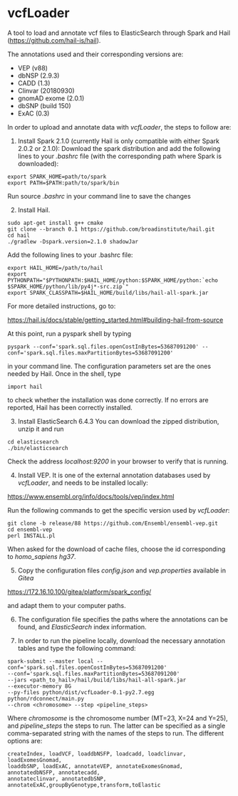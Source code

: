 # vcfLoader

A tool to load and annotate vcf files to ElasticSearch through Spark and Hail (https://github.com/hail-is/hail).

The annotations used and their corresponding versions are:

* VEP (v88)
* dbNSP (2.9.3) 
* CADD (1.3)
* Clinvar (20180930)
* gnomAD exome (2.0.1)
* dbSNP (build 150)
* ExAC (0.3)

In order to upload and annotate data with *vcfLoader*, the steps to follow are:

1. Install Spark 2.1.0 (currently Hail is only compatible with either Spark 2.0.2 or 2.1.0):
Download the spark distribution and add the following lines to your *.bashrc* file (with the corresponding path where Spark is downloaded):

```
export SPARK_HOME=path/to/spark
export PATH=$PATH:path/to/spark/bin
```

Run source *.bashrc* in your command line to save the changes

2. Install Hail. 

```
sudo apt-get install g++ cmake
git clone --branch 0.1 https://github.com/broadinstitute/hail.git
cd hail
./gradlew -Dspark.version=2.1.0 shadowJar
```

Add the following lines to your .bashrc file:

```
export HAIL_HOME=/path/to/hail
export PYTHONPATH="$PYTHONPATH:$HAIL_HOME/python:$SPARK_HOME/python:`echo $SPARK_HOME/python/lib/py4j*-src.zip`"
export SPARK_CLASSPATH=$HAIL_HOME/build/libs/hail-all-spark.jar
```

For more detailed instructions, go to:

https://hail.is/docs/stable/getting_started.html#building-hail-from-source

At this point, run a pyspark shell by typing 

```
pyspark --conf='spark.sql.files.openCostInBytes=53687091200' --conf='spark.sql.files.maxPartitionBytes=53687091200'
```

in your command line. The configuration parameters set are the ones needed by Hail. Once in the shell, type 

```
import hail 
```
    
to check whether the installation was done correctly. If no errors are reported, Hail has been correctly installed.

3. Install ElasticSearch 6.4.3 You can download the zipped distribution, unzip it and run 
    
```
cd elasticsearch
./bin/elasticsearch
```
    
 Check the address *localhost:9200* in your browser to verify that is running. 

4. Install VEP. It is one of the external annotation databases used by *vcfLoader*, and needs to be installed locally:

https://www.ensembl.org/info/docs/tools/vep/index.html

Run the following commands to get the specific version used by *vcfLoader*:

```
git clone -b release/88 https://github.com/Ensembl/ensembl-vep.git
cd ensembl-vep
perl INSTALL.pl
```  

When asked for the download of cache files, choose the id corresponding to *homo_sapiens hg37*.

5. Copy the configuration files *config.json* and *vep.properties* available in *Gitea*

https://172.16.10.100/gitea/platform/spark_config/

and adapt them to your computer paths. 

6. The configuration file specifies the paths where the annotations can be found, and *ElasticSearch* index information. 

7. In order to run the pipeline locally, download the necessary annotation tables and type the following command:

```
spark-submit --master local --conf='spark.sql.files.openCostInBytes=53687091200'
--conf='spark.sql.files.maxPartitionBytes=53687091200' 
--jars <path_to_hail>/hail/build/libs/hail-all-spark.jar 
--executor-memory 8G 
--py-files python/dist/vcfLoader-0.1-py2.7.egg python/rdconnect/main.py 
--chrom <chromosome> --step <pipeline_steps>
```
  
Where *chromosome* is the chromosome number (MT=23, X=24 and Y=25), and *pipeline_steps* the steps to run. The latter can be specified as a single comma-separated string with the names of the steps to run. The different options are:

```
createIndex, loadVCF, loaddbNSFP, loadcadd, loadclinvar, loadExomesGnomad, 
loaddbSNP, loadExAC, annotateVEP, annotateExomesGnomad, annotatedbNSFP, annotatecadd, 
annotateclinvar, annotatedbSNP, annotateExAC,groupByGenotype,transform,toElastic
```

